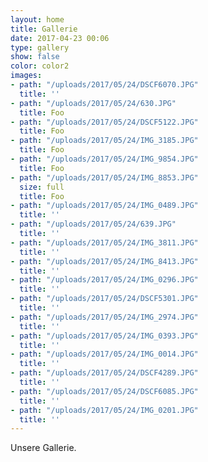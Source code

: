 ```yaml
---
layout: home
title: Gallerie
date: 2017-04-23 00:06
type: gallery
show: false
color: color2
images:
- path: "/uploads/2017/05/24/DSCF6070.JPG"
  title: ''
- path: "/uploads/2017/05/24/630.JPG"
  title: Foo
- path: "/uploads/2017/05/24/DSCF5122.JPG"
  title: Foo
- path: "/uploads/2017/05/24/IMG_3185.JPG"
  title: Foo
- path: "/uploads/2017/05/24/IMG_9854.JPG"
  title: Foo
- path: "/uploads/2017/05/24/IMG_8853.JPG"
  size: full
  title: Foo
- path: "/uploads/2017/05/24/IMG_0489.JPG"
  title: ''
- path: "/uploads/2017/05/24/639.JPG"
  title: ''
- path: "/uploads/2017/05/24/IMG_3811.JPG"
  title: ''
- path: "/uploads/2017/05/24/IMG_8413.JPG"
  title: ''
- path: "/uploads/2017/05/24/IMG_0296.JPG"
  title: ''
- path: "/uploads/2017/05/24/DSCF5301.JPG"
  title: ''
- path: "/uploads/2017/05/24/IMG_2974.JPG"
  title: ''
- path: "/uploads/2017/05/24/IMG_0393.JPG"
  title: ''
- path: "/uploads/2017/05/24/IMG_0014.JPG"
  title: ''
- path: "/uploads/2017/05/24/DSCF4289.JPG"
  title: ''
- path: "/uploads/2017/05/24/DSCF6085.JPG"
  title: ''
- path: "/uploads/2017/05/24/IMG_0201.JPG"
  title: ''
---
```


Unsere Gallerie.
